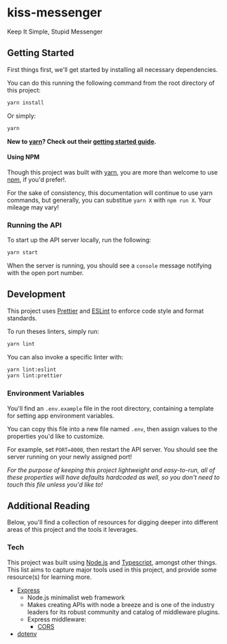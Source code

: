 # kiss-messenger

Keep It Simple, Stupid Messenger

## Getting Started

First things first, we'll get started by installing all necessary dependencies.

You can do this running the following command from the root directory of this project:

```bash
yarn install
```

Or simply:

```bash
yarn
```

**New to [yarn](https://yarnpkg.com/)? Check out their [getting started guide](https://yarnpkg.com/getting-started).**

#### Using NPM

Though this project was built with [yarn](https://yarnpkg.com/), you are more than welcome to use [npm](https://www.npmjs.com/), if you'd prefer!.

For the sake of consistency, this documentation will continue to use yarn commands, but generally, you can substitue `yarn X` with `npm run X`. Your mileage may vary!

### Running the API

To start up the API server locally, run the following:

```bash
yarn start
```

When the server is running, you should see a `console` message notifying with the open port number.

## Development

This project uses [Prettier](https://prettier.io/) and [ESLint](https://eslint.org/) to enforce code style and format standards.

To run theses linters, simply run:

```bash
yarn lint
```

You can also invoke a specific linter with:

```bash
yarn lint:eslint
yarn lint:prettier
```

### Environment Variables

You'll find an `.env.example` file in the root directory, containing a template for setting app environment variables.

You can copy this file into a new file named `.env`, then assign values to the properties you'd like to customize.

For example, set `PORT=8000`, then restart the API server. You should see the server running on your newly assigned port!

_For the purpose of keeping this project lightweight and easy-to-run, all of these properties will have defaults hardcoded as well, so you don't need to touch this file unless you'd like to!_

## Additional Reading

Below, you'll find a collection of resources for digging deeper into different areas of this project and the tools it leverages.

### Tech

This project was built using [Node.js](https://nodejs.org/en/) and [Typescript](https://www.typescriptlang.org/), amongst other things. This list aims to capture major tools used in this project, and provide some resource(s) for learning more.

- [Express](https://expressjs.com/)
  - Node.js minimalist web framework
  - Makes creating APIs with node a breeze and is one of the industry leaders for its robust community and catalog of middleware plugins.
  - Express middleware:
    - [CORS](https://www.npmjs.com/package/cors)
- [dotenv](https://www.npmjs.com/package/dotenv)
